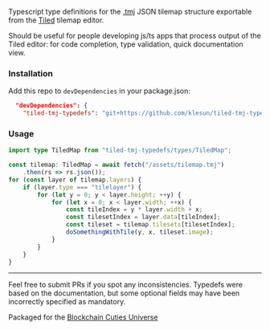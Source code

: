 Typescript type definitions for the [.tmj](https://doc.mapeditor.org/en/stable/reference/json-map-format/#point) JSON tilemap structure exportable from the [Tiled](https://github.com/mapeditor/tiled) tilemap editor.

Should be useful for people developing js/ts apps that process output of the Tiled editor: for code completion, type validation, quick documentation view.

### Installation

Add this repo to `devDependencies` in your package.json:

```json
  "devDependencies": {
    "tiled-tmj-typedefs": "git+https://github.com/klesun/tiled-tmj-typedefs.git#1.10.1",
```

### Usage

```typescript
import type TiledMap from "tiled-tmj-typedefs/types/TiledMap";

const tilemap: TiledMap = await fetch("/assets/tilemap.tmj")
    .then(rs => rs.json());
for (const layer of tilemap.layers) {
    if (layer.type === "tilelayer") {
        for (let y = 0; y < layer.height; ++y) {
            for (let x = 0; x < layer.width; ++x) {
                const tileIndex = y * layer.width + x;
                const tilesetIndex = layer.data[tileIndex];
                const tileset = tilemap.tilesets[tilesetIndex];
                doSomethingWithTile(y, x, tileset.image);
            }
        }
    }
}
```

__________________

Feel free to submit PRs if you spot any inconsistencies. Typedefs were based on the documentation, but some optional fields may have been incorrectly specified as mandatory.

Packaged for the [Blockchain Cuties Universe](https://blockchaincuties.com/)
